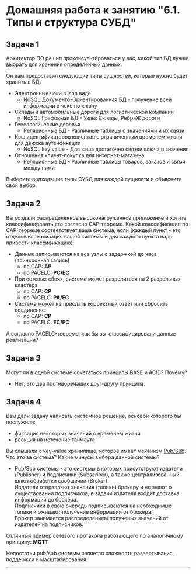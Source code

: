 # Домашняя работа к занятию "6.1. Типы и структура СУБД"

## Задача 1

Архитектор ПО решил проконсультироваться у вас, какой тип БД
лучше выбрать для хранения определенных данных.

Он вам предоставил следующие типы сущностей, которые нужно будет хранить в БД:

- Электронные чеки в json виде
  * NoSQL Документо-Ориентированная БД - получение всей информации о чеке по ключу
- Склады и автомобильные дороги для логистической компании
  * NoSQL Графовыая БД - Узлы: Склады, РебраЖ дороги
- Генеалогические деревья
  * Реляционные БД - Различные таблицы с значениями и их связи
- Кэш идентификаторов клиентов с ограниченным временем жизни для движка аутенфикации
  * NoSQL key:value - Для кэша достаточно связки ключа и значения
- Отношения клиент-покупка для интернет-магазина
  * Реляционные БД - Различные таблицы товаров, заказов и связи между ними

Выберите подходящие типы СУБД для каждой сущности и объясните свой выбор.

## Задача 2

Вы создали распределенное высоконагруженное приложение и хотите классифицировать его согласно
CAP-теореме. Какой классификации по CAP-теореме соответствует ваша система, если
(каждый пункт - это отдельная реализация вашей системы и для каждого пункта надо привести классификацию):

- Данные записываются на все узлы с задержкой до часа (асинхронная запись)
  * по CAP: **AP**
  * по PACELC: **PC/EC**
- При сетевых сбоях, система может разделиться на 2 раздельных кластера
  * по CAP: **CP**
  * по PACELC: **PA/EC**
- Система может не прислать корректный ответ или сбросить соединение
  * по CAP: **CP**
  * по PACELC: **EC/PC**

А согласно PACELC-теореме, как бы вы классифицировали данные реализации?

## Задача 3

Могут ли в одной системе сочетаться принципы BASE и ACID? Почему?
  * Нет, это два противоречащих друг-другу принципа.

## Задача 4

Вам дали задачу написать системное решение, основой которого бы послужили:

- фиксация некоторых значений с временем жизни
- реакция на истечение таймаута

Вы слышали о key-value хранилище, которое имеет механизм [Pub/Sub](https://habr.com/ru/post/278237/).
Что это за система? Какие минусы выбора данной системы?
  * Pub/Sub системы - это системы в которых присутствуют издатели (Publisher) и подписчики (Subscriber), а также централизованный шлюз обработки сообщений (Broker).<br>
  Издатели отправляют значения (топики) брокеру и не знают о существовании подписчиков, в задачи издателя входит доставка информации до брокера.<br>
  Подписчики в свою очередь подписываются на необходимые топики и ожидают получение информации от брокера.<br>
  Брокер занимается распределением полученых значений от издателей на подписчиков.

  Отличный пример сетевого протакола работающего по аналогичному принципу: **MQTT**

  Недостатки pub/sub системы является сложность развертывания, поддержки и масштабирования.

---
